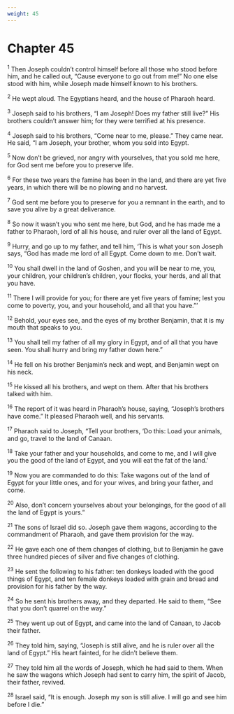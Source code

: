 ```yaml
---
weight: 45
---
```


# Chapter 45

<sup>1</sup> Then Joseph couldn’t control himself before all those who stood before him, and he called out, “Cause everyone to go out from me!” No one else stood with him, while Joseph made himself known to his brothers. 

<sup>2</sup> He wept aloud. The Egyptians heard, and the house of Pharaoh heard. 

<sup>3</sup> Joseph said to his brothers, “I am Joseph! Does my father still live?” His brothers couldn’t answer him; for they were terrified at his presence. 

<sup>4</sup> Joseph said to his brothers, “Come near to me, please.” They came near. He said, “I am Joseph, your brother, whom you sold into Egypt. 

<sup>5</sup> Now don’t be grieved, nor angry with yourselves, that you sold me here, for God sent me before you to preserve life. 

<sup>6</sup> For these two years the famine has been in the land, and there are yet five years, in which there will be no plowing and no harvest. 

<sup>7</sup> God sent me before you to preserve for you a remnant in the earth, and to save you alive by a great deliverance. 

<sup>8</sup> So now it wasn’t you who sent me here, but God, and he has made me a father to Pharaoh, lord of all his house, and ruler over all the land of Egypt. 

<sup>9</sup> Hurry, and go up to my father, and tell him, ‘This is what your son Joseph says, “God has made me lord of all Egypt. Come down to me. Don’t wait. 

<sup>10</sup> You shall dwell in the land of Goshen, and you will be near to me, you, your children, your children’s children, your flocks, your herds, and all that you have. 

<sup>11</sup> There I will provide for you; for there are yet five years of famine; lest you come to poverty, you, and your household, and all that you have.”’ 

<sup>12</sup> Behold, your eyes see, and the eyes of my brother Benjamin, that it is my mouth that speaks to you. 

<sup>13</sup> You shall tell my father of all my glory in Egypt, and of all that you have seen. You shall hurry and bring my father down here.” 

<sup>14</sup> He fell on his brother Benjamin’s neck and wept, and Benjamin wept on his neck. 

<sup>15</sup> He kissed all his brothers, and wept on them. After that his brothers talked with him. 

<sup>16</sup> The report of it was heard in Pharaoh’s house, saying, “Joseph’s brothers have come.” It pleased Pharaoh well, and his servants. 

<sup>17</sup> Pharaoh said to Joseph, “Tell your brothers, ‘Do this: Load your animals, and go, travel to the land of Canaan. 

<sup>18</sup> Take your father and your households, and come to me, and I will give you the good of the land of Egypt, and you will eat the fat of the land.’ 

<sup>19</sup> Now you are commanded to do this: Take wagons out of the land of Egypt for your little ones, and for your wives, and bring your father, and come. 

<sup>20</sup> Also, don’t concern yourselves about your belongings, for the good of all the land of Egypt is yours.” 

<sup>21</sup> The sons of Israel did so. Joseph gave them wagons, according to the commandment of Pharaoh, and gave them provision for the way. 

<sup>22</sup> He gave each one of them changes of clothing, but to Benjamin he gave three hundred pieces of silver and five changes of clothing. 

<sup>23</sup> He sent the following to his father: ten donkeys loaded with the good things of Egypt, and ten female donkeys loaded with grain and bread and provision for his father by the way. 

<sup>24</sup> So he sent his brothers away, and they departed. He said to them, “See that you don’t quarrel on the way.” 

<sup>25</sup> They went up out of Egypt, and came into the land of Canaan, to Jacob their father. 

<sup>26</sup> They told him, saying, “Joseph is still alive, and he is ruler over all the land of Egypt.” His heart fainted, for he didn’t believe them. 

<sup>27</sup> They told him all the words of Joseph, which he had said to them. When he saw the wagons which Joseph had sent to carry him, the spirit of Jacob, their father, revived. 

<sup>28</sup> Israel said, “It is enough. Joseph my son is still alive. I will go and see him before I die.” 


